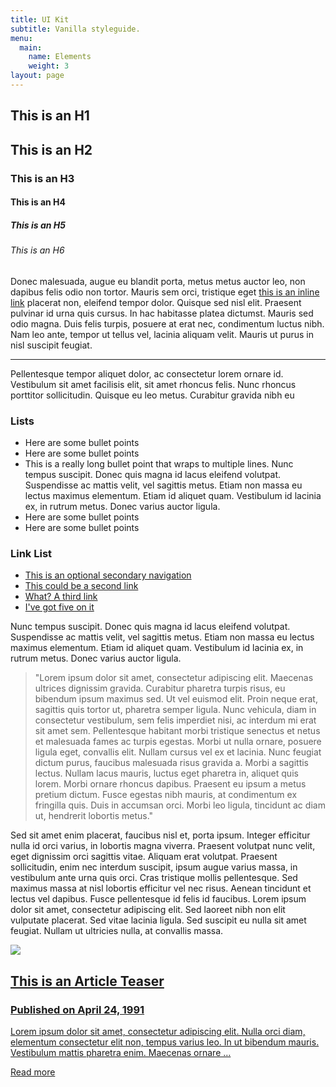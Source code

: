 ```yaml
---
title: UI Kit
subtitle: Vanilla styleguide.
menu:
  main:
    name: Elements
    weight: 3
layout: page
---
```

<section class="content">
    <h1>This is an H1</h1>
    <h2>This is an H2</h2>
    <h3>This is an H3</h3>
    <h4>This is an H4</h4>
    <h5>This is an H5</h5>
    <h6>This is an H6</h6>
    <p>Donec malesuada, augue eu blandit porta, metus metus auctor leo, non dapibus felis odio non tortor. Mauris sem orci, tristique eget <a href="/" class="text-link">this is an inline link</a> placerat non, eleifend tempor dolor. Quisque sed nisl elit. Praesent pulvinar id urna quis cursus. In hac habitasse platea dictumst. Mauris sed odio magna. Duis felis turpis, posuere at erat nec, condimentum luctus nibh. Nam leo ante, tempor ut tellus vel, lacinia aliquam velit. Mauris ut purus in nisl suscipit feugiat.</p>
    <hr />
    <p>Pellentesque tempor aliquet dolor, ac consectetur lorem ornare id. Vestibulum sit amet facilisis elit, sit amet rhoncus felis. Nunc rhoncus porttitor sollicitudin. Quisque eu leo metus. Curabitur gravida nibh eu</p>
    <h3>Lists</h3>
    <ul>
        <li>Here are some bullet points</li>
        <li>Here are some bullet points</li>
        <li>This is a really long bullet point that wraps to multiple lines. Nunc tempus suscipit. Donec quis magna id lacus eleifend volutpat. Suspendisse ac mattis velit, vel sagittis metus. Etiam non massa eu lectus maximus elementum. Etiam id aliquet quam. Vestibulum id lacinia ex, in rutrum metus. Donec varius auctor ligula.</li>
        <li>Here are some bullet points</li>
        <li>Here are some bullet points</li>
    </ul>
    <h3>Link List</h3>
    <ul class="secondary-nav">
        <li><a href="/" class="text-link">This is an optional secondary navigation</a></li>
        <li><a href="/" class="text-link">This could be a second link</a></li>
        <li><a href="/" class="text-link">What? A third link</a></li>
        <li><a href="/" class="text-link">I've got five on it</a></li>
    </ul>
    <p>Nunc tempus suscipit. Donec quis magna id lacus eleifend volutpat. Suspendisse ac mattis velit, vel sagittis metus. Etiam non massa eu lectus maximus elementum. Etiam id aliquet quam. Vestibulum id lacinia ex, in rutrum metus. Donec varius auctor ligula.</p>
  <blockquote>
    "Lorem ipsum dolor sit amet, consectetur adipiscing elit. Maecenas ultrices dignissim gravida. Curabitur pharetra turpis risus, eu bibendum ipsum maximus sed. Ut vel euismod elit. Proin neque erat, sagittis quis tortor ut, pharetra semper ligula. Nunc vehicula, diam in consectetur vestibulum, sem felis imperdiet nisi, ac interdum mi erat sit amet sem. Pellentesque habitant morbi tristique senectus et netus et malesuada fames ac turpis egestas. Morbi ut nulla ornare, posuere ligula eget, convallis elit. Nullam cursus vel ex et lacinia. Nunc feugiat dictum purus, faucibus malesuada risus gravida a. Morbi a sagittis lectus. Nullam lacus mauris, luctus eget pharetra in, aliquet quis lorem. Morbi ornare rhoncus dapibus. Praesent eu ipsum a metus pretium dictum. Fusce egestas nibh mauris, at condimentum ex fringilla quis. Duis in accumsan orci. Morbi leo ligula, tincidunt ac diam ut, hendrerit lobortis metus."
  </blockquote>
  <p>Sed sit amet enim placerat, faucibus nisl et, porta ipsum. Integer efficitur nulla id orci varius, in lobortis magna viverra. Praesent volutpat nunc velit, eget dignissim orci sagittis vitae. Aliquam erat volutpat. Praesent sollicitudin, enim nec interdum suscipit, ipsum augue varius massa, in vestibulum ante urna quis orci. Cras tristique mollis pellentesque. Sed maximus massa at nisl lobortis efficitur vel nec risus. Aenean tincidunt et lectus vel dapibus. Fusce pellentesque id felis id faucibus. Lorem ipsum dolor sit amet, consectetur adipiscing elit. Sed laoreet nibh non elit vulputate placerat. Sed vitae lacinia ligula. Sed suscipit eu nulla sit amet feugiat. Nullam ut ultricies nulla, at convallis massa.</p>
  <a href="/posts/magna" class="article-teaser">
    <img class="thumbnail" src="/images/art.svg">
    <div class="copy">
      <h2>This is an Article Teaser</h2>
      <h3 class="publish-date">Published on April 24, 1991</h3>
      <p class="summary">Lorem ipsum dolor sit amet, consectetur adipiscing elit. Nulla orci diam, elementum consectetur elit non, tempus varius leo. In ut bibendum mauris. Vestibulum mattis pharetra enim. Maecenas ornare …</p>
      <div class="text-link">Read more</div>
    </div>
  </a>
</section>
